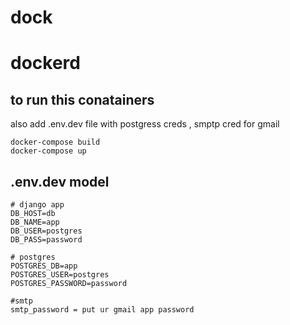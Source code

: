 # dock
# dockerd

## to run this conatainers
also add .env.dev  file with postgress creds , smptp cred for gmail
	
	docker-compose build
	docker-compose up


## .env.dev model
	# django app
	DB_HOST=db
	DB_NAME=app
	DB_USER=postgres
	DB_PASS=password

	# postgres
	POSTGRES_DB=app
	POSTGRES_USER=postgres
	POSTGRES_PASSWORD=password

	#smtp 
	smtp_password = put ur gmail app password
